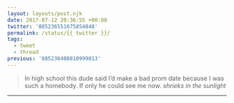 ```yaml
---
layout: layouts/post.njk
date: 2017-07-12 20:36:55 +00:00
twitter: '885236551675854848'
permalink: /status/{{ twitter }}/
tags: 
  - tweet
  - thread
previous: '885236400810999813'
---
```


> In high school this dude said I’d make a bad prom date because I was such a homebody. If only he could see me now. *shrieks in the sunlight*

---
